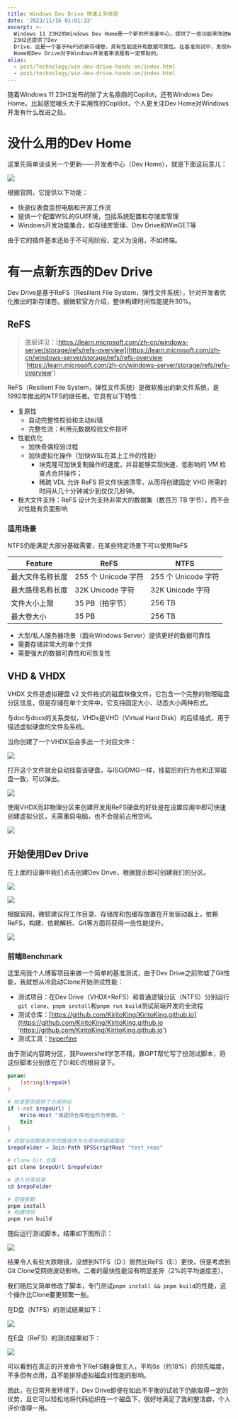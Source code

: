 ```yaml
---
title: Windows Dev Drive 快速上手体验
date: '2023/11/16 01:01:33'
excerpt: >-
  Windows 11 23H2的Windows Dev Home是一个新的开发者中心，提供了一些功能来改进Windows开发。此外，Windows 11
  23H2还提供了Dev
  Drive，这是一个基于ReFS的新存储卷，具有性能提升和数据可靠性。在基准测试中，发现ReFS在开发命令下性能更好，平均领先幅度为5秒左右，但NTFS的性能也相当不错。总的来说，Dev
  Home和Dev Drive对于Windows开发者来说是有一定帮助的。
alias:
  - post/Technology/win-dev-drive-hands-on/index.html
  - post/technology/win-dev-drive-hands-on/index.html
---
```


随着Windows 11 23H2发布的除了大名鼎鼎的Copilot，还有Windows Dev Home。比起感觉噱头大于实用性的Coplilot，个人更关注Dev Home对Windows开发有什么改进之处。

# 没什么用的Dev Home

这里先简单谈谈另一个更新——开发者中心（Dev Home），就是下面这玩意儿：

![](https://picgo-1308055782.cos.ap-chengdu.myqcloud.com/win11-new2023%2F11%2F20231116010412.png?imageSlim)

根据官网，它提供以下功能：

- 快速仪表盘监控电脑和开源工作流
- 提供一个配置WSL的GUI环境，包括系统配置和存储库管理
- Windows开发功能集合，如存储库管理、Dev Drive和WinGET等

由于它的插件基本还处于不可用阶段，定义为没用，不如终端。

# 有一点新东西的Dev Drive

Dev Drive是基于ReFS（Resilient File System，弹性文件系统），针对开发者优化推出的新存储卷。据微软官方介绍，整体构建时间性能提升30%。

## ReFS

> 底层详见：[https://learn.microsoft.com/zh-cn/windows-server/storage/refs/refs-overview](https://learn.microsoft.com/zh-cn/windows-server/storage/refs/refs-overview 'https://learn.microsoft.com/zh-cn/windows-server/storage/refs/refs-overview')

ReFS（Resilient File System，弹性文件系统）是微软推出的新文件系统，是1992年推出的NTFS的继任者。它具有以下特性：

- 复原性
  - 自动完整性校验和主动纠错
  - 完整性流：利用元数据校验文件损坏
- 性能优化
  - 加快奇偶校验过程
  - 加快虚拟化操作（加快WSL在其上工作的性能）
    - 块克隆可加快复制操作的速度，并且能够实现快速、低影响的 VM 检查点合并操作；
    - 稀疏 VDL 允许 ReFS 将文件快速清零，从而将创建固定 VHD 所需的时间从几十分钟减少到仅仅几秒钟。
- 极大文件支持：ReFS 设计为支持非常大的数据集（数百万 TB 字节），而不会对性能有负面影响

### 适用场景

NTFS仍能满足大部分基础需要，在某些特定场景下可以使用ReFS

| Feature          | ReFS                | NTFS                |
| ---------------- | ------------------- | ------------------- |
| 最大文件名称长度 | 255 个 Unicode 字符 | 255 个 Unicode 字符 |
| 最大路径名称长度 | 32K Unicode 字符    | 32K Unicode 字符    |
| 文件大小上限     | 35 PB（拍字节）     | 256 TB              |
| 最大卷大小       | 35 PB               | 256 TB              |

- 大型/私人服务器场景（面向Windows Server）提供更好的数据可靠性
- 需要存储非常大的单个文件
- 需要强大的数据可靠性和可恢复性

## VHD & VHDX

VHDX 文件是虚拟硬盘 v2 文件格式的磁盘映像文件，它包含一个完整的物理磁盘分区信息，但是存储在单个文件中。它支持固定大小、动态大小两种形式。

与doc与docx的关系类似，VHDx是VHD（Virtual Hard Disk）的后续格式，用于描述虚拟硬盘的文件及系统。

当你创建了一个VHDX后会多出一个对应文件：

![](https://picgo-1308055782.cos.ap-chengdu.myqcloud.com/win11-new2023%2F11%2F20231116010423.png?imageSlim)

打开这个文件就会自动挂载该硬盘，与ISO/DMG一样，挂载后的行为也和正常磁盘一致，可以弹出。

![](https://picgo-1308055782.cos.ap-chengdu.myqcloud.com/win11-new2023%2F11%2F20231116010427.png?imageSlim)

使用VHDX而非物理分区来创建开发用ReFS硬盘的好处是在设置应用中即可快速创建虚拟分区，无需重启电脑，也不会提前占用空间。

![](https://picgo-1308055782.cos.ap-chengdu.myqcloud.com/win11-new2023%2F11%2F20231116010432.png?imageSlim)

## 开始使用Dev Drive

在上面的设置中我们点击创建Dev Drive，根据提示即可创建我们的分区。

![](https://picgo-1308055782.cos.ap-chengdu.myqcloud.com/win11-new2023%2F11%2F20231116010434.png?imageSlim)

![](https://picgo-1308055782.cos.ap-chengdu.myqcloud.com/win11-new2023%2F11%2F20231116010437.png?imageSlim)

根据官网，微软建议将工作目录、存储库和包缓存放置在开发驱动器上，依赖ReFS，构建、依赖解析、Git等方面将获得一些性能提升。

![](https://picgo-1308055782.cos.ap-chengdu.myqcloud.com/win11-new2023%2F11%2F20231116010439.png?imageSlim)

### 前端Benchmark

这里用我个人博客项目来做一个简单的基准测试，由于Dev Drive之前吹嘘了Git性能，我就想从冷启动Clone开始测试性能：

- 测试项目：在Dev Drive（VHDX+ReFS）和普通逻辑分区（NTFS）分别运行`git clone`、`pnpm install`和`pnpm run build`测试前端开发的全流程
- 测试仓库：[https://github.com/KiritoKing/KiritoKing.github.io](https://github.com/KiritoKing/KiritoKing.github.io 'https://github.com/KiritoKing/KiritoKing.github.io')
- 测试工具：[hyperfine](https://github.com/sharkdp/hyperfine 'hyperfine')

由于测试内容跨分区，我Powershell学艺不精，靠GPT帮忙写了份测试脚本，将这份脚本分别放在了D:和E:的根目录下。

```powershell
param(
    [string]$repoUrl
)

# 检查是否提供了仓库地址
if (-not $repoUrl) {
    Write-Host "请提供仓库地址作为参数。"
    Exit
}

# 获取当前脚本所在的路径作为仓库本地存储路径
$repoFolder = Join-Path $PSScriptRoot "test_repo"

# Clone Git 仓库
git clone $repoUrl $repoFolder

# 进入仓库目录
cd $repoFolder

# 安装依赖
pnpm install
# 构建项目
pnpm run build

```

随后运行测试脚本，结果如下图所示：

![](https://picgo-1308055782.cos.ap-chengdu.myqcloud.com/win11-new2023%2F11%2F20231116010445.png?imageSlim)

结果令人有些大跌眼镜，没想到NTFS（D:）居然比ReFS（E:）更快，但是考虑到Git Clone受网络波动影响，二者的最快性能没有明显差异（2%的平均速度差）。

我们随后又简单修改了脚本，专门测试`pnpm install && pnpm build`的性能，这个操作比Clone要更频繁一些。

在D盘（NTFS）的测试结果如下：

![](https://picgo-1308055782.cos.ap-chengdu.myqcloud.com/win11-new2023%2F11%2F20231116010446.png?imageSlim)

在E盘（ReFS）的测试结果如下：

![](https://picgo-1308055782.cos.ap-chengdu.myqcloud.com/win11-new2023%2F11%2F20231116010448.png?imageSlim)

可以看到在真正的开发命令下ReFS翻身做主人，平均5s（约18%）的领先幅度，不多但有点用，且不能排除虚拟磁盘对性能的影响。

因此，在日常开发环境下，Dev Drive即便在如此不平衡的试验下仍能取得一定的优势，且它可以轻松地将代码组织在一个磁盘下，很好地满足了我的整洁癖，个人评价值得一用。
